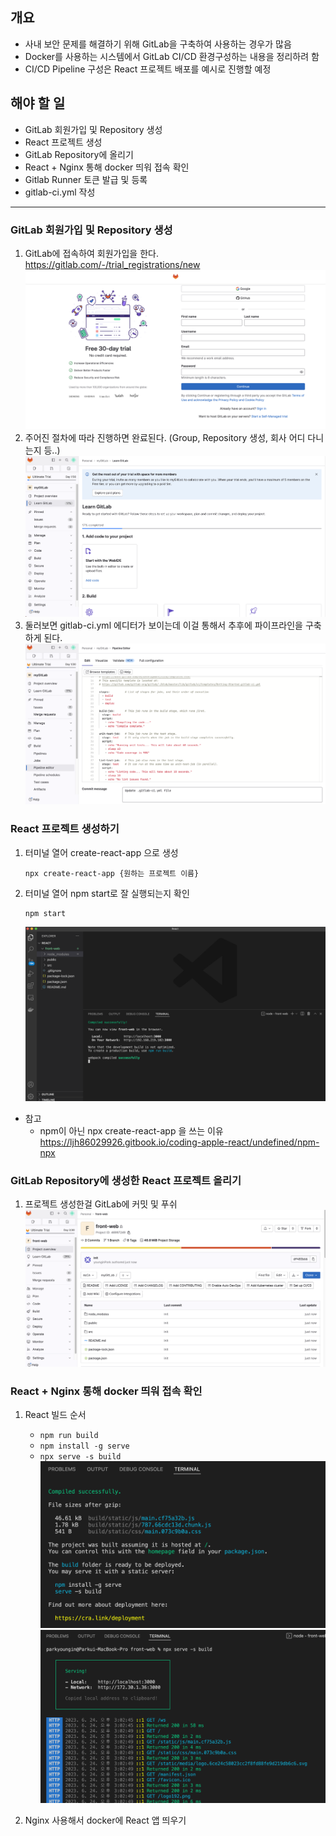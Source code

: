 ## 개요
- 사내 보안 문제를 해결하기 위해 GitLab을 구축하여 사용하는 경우가 많음
- Docker를 사용하는 시스템에서 GitLab CI/CD 환경구성하는 내용을 정리하려 함
- CI/CD Pipeline 구성은 React 프로젝트 배포를 예시로 진행할 예정

## 해야 할 일
- GitLab 회원가입 및 Repository 생성
- React 프로젝트 생성
- GitLab Repository에 올리기
- React + Nginx 통해 docker 띄워 접속 확인
- Gitlab Runner 토큰 발급 및 등록
- gitlab-ci.yml 작성

---

### GitLab 회원가입 및 Repository 생성
1. GitLab에 접속하여 회원가입을 한다.  
  https://gitlab.com/-/trial_registrations/new
  ![register](image/gitlab_signin_230620/reigster.png)
2. 주어진 절차에 따라 진행하면 완료된다. (Group, Repository 생성, 회사 어디 다니는지 등..)
   ![login](image/gitlab_signin_230620/login.png)
3. 둘러보면 gitlab-ci.yml 에디터가 보이는데 이걸 통해서 추후에 파이프라인을 구축하게 된다.
   ![login](image/gitlab_signin_230620/gitlab_ci.png)

### React 프로젝트 생성하기
1. 터미널 열어 create-react-app 으로 생성
   ```
   npx create-react-app {원하는 프로젝트 이름}
   ```
2. 터미널 열어 npm start로 잘 실행되는지 확인
   ```
   npm start
   ```
   ![npm_start](image/make_react_project_230621/npm_start.png)
   
- 참고
  - npm이 아닌 npx create-react-app 을 쓰는 이유
  https://ljh86029926.gitbook.io/coding-apple-react/undefined/npm-npx

### GitLab Repository에 생성한 React 프로젝트 올리기
1. 프로젝트 생성한걸 GitLab에 커밋 및 푸쉬
   ![commit](image/push_project_in_gitlab_230622/commit.png)

### React + Nginx 통해 docker 띄워 접속 확인
1. React 빌드 순서
   - ```npm run build```
   - ```npm install -g serve```
   - ```npx serve -s build```
   ![npmrunbuild](image/react_build_230624/npm_run_build.png)
   ![npxservebuild](image/react_build_230624/npx_serve_build.png)
   
2. Nginx 사용해서 docker에 React 앱 띄우기